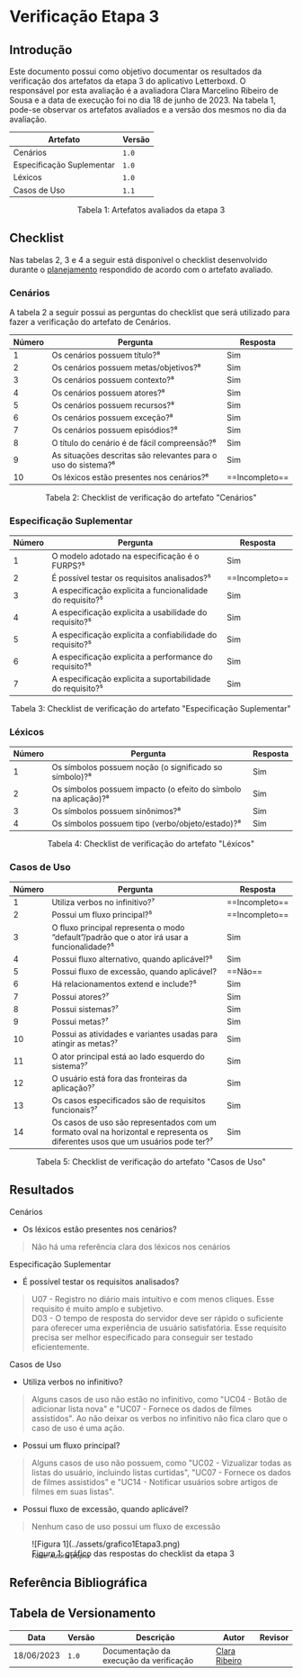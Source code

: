 # Verificação Etapa 3

## Introdução

Este documento possui como objetivo documentar os resultados da verificação dos artefatos da etapa 3 do aplicativo Letterboxd. O responsável por esta avaliação é a avaliadora Clara Marcelino Ribeiro de Sousa e a data de execução foi no dia 18 de junho de 2023. Na tabela 1, pode-se observar os artefatos avaliados e a versão dos mesmos no dia da avaliação.

| Artefato      | Versão                          |
| ----------- | ------------------------------------ |
| Cenários | `1.0`  |
| Especificação Suplementar | `1.0`  |
| Léxicos | `1.0`  |
| Casos de Uso | `1.1`  |
<div style="text-align: center">
  <p>Tabela 1: Artefatos avaliados da etapa 3</p> 
</div>

## Checklist

Nas tabelas 2, 3 e 4 a seguir está disponível o checklist desenvolvido durante o [planejamento](./planejamento.md) respondido de acordo com o artefato avaliado.

### Cenários
A tabela 2 a seguir possui as perguntas do checklist que será utilizado para fazer a verificação do artefato de Cenários.

| Número     | Pergunta | Resposta
| ----------- | ----------- |  ----------- |
| 1 | Os cenários possuem título?⁸ | Sim |
| 2 | Os cenários possuem metas/objetivos?⁸ | Sim |
| 3 | Os cenários possuem contexto?⁸ | Sim |
| 4 | Os cenários possuem atores?⁸ | Sim |
| 5 | Os cenários possuem recursos?⁸ | Sim |
| 6 | Os cenários possuem exceção?⁸ | Sim |
| 7 | Os cenários possuem episódios?⁸ | Sim |
| 8 | O título do cenário é de fácil compreensão?⁶ | Sim |
| 9 | As situações descritas são relevantes para o uso do sistema?⁶ | Sim |
| 10 | Os léxicos estão presentes nos cenários?⁶ | ==Incompleto== |

<div style="text-align: center">
<p>Tabela 2: Checklist de verificação do artefato "Cenários"</p>
</div>

### Especificação Suplementar

| Número     | Pergunta | Resposta
| ----------- | ----------- |  ----------- |
| 1 | O modelo adotado na especificação é o FURPS?⁵ | Sim |
| 2 | É possível testar os requisitos analisados?⁵ | ==Incompleto== |
| 3 | A especificação explicita a funcionalidade do requisito?⁵ | Sim |
| 4 | A especificação explicita a usabilidade do requisito?⁵ | Sim |
| 5 | A especificação explicita a confiabilidade do requisito?⁵ | Sim |
| 6 | A especificação explicita a performance do requisito?⁵ | Sim |
| 7 | A especificação explicita a suportabilidade do requisito?⁵ | Sim |

<div style="text-align: center">
<p>Tabela 3: Checklist de verificação do artefato "Especificação Suplementar"</p>
</div>

### Léxicos
| Número     | Pergunta | Resposta
| ----------- | ----------- | ----------- | 
| 1 | Os símbolos possuem noção (o significado so símbolo)?⁸ | Sim |
| 2 | Os símbolos possuem impacto (o efeito do símbolo na aplicação)?⁸ | Sim |
| 3 | Os símbolos possuem sinônimos?⁸ | Sim |
| 4 | Os símbolos possuem tipo (verbo/objeto/estado)?⁸ | Sim |
<div style="text-align: center">
<p>Tabela 4: Checklist de verificação do artefato "Léxicos"</p>
</div>

### Casos de Uso

| Número     | Pergunta | Resposta
| ----------- | ----------- | ----------- | 
| 1 | Utiliza verbos no infinitivo?⁷ | ==Incompleto== |
| 2 | Possui um fluxo principal?⁵ | ==Incompleto== |
| 3 | O fluxo principal representa o modo “default”/padrão que o ator irá usar a funcionalidade?⁵ | Sim |
| 4 | Possui fluxo alternativo, quando aplicável?⁵ | Sim |
| 5 | Possui fluxo de excessão, quando aplicável? | ==Não== |
| 6 | Há relacionamentos extend e include?⁵ | Sim |
| 7 | Possui atores?⁷ | Sim |
| 8 | Possui sistemas?⁷ | Sim |
| 9 | Possui metas?⁷ | Sim |
| 10 | Possui as atividades e variantes usadas para atingir as metas?⁷ | Sim |
| 11 | O ator principal está ao lado esquerdo do sistema?⁷ | Sim |
| 12 | O usuário está fora das fronteiras da aplicação?⁷ | Sim |
| 13 | Os casos especificados são de requisitos funcionais?⁷ | Sim |
| 14 | Os casos de uso são representados com um formato oval na horizontal e representa os diferentes usos que um usuários pode ter?⁷ | Sim |
<div style="text-align: center">
<p>Tabela 5: Checklist de verificação do artefato "Casos de Uso"</p>
</div>

## Resultados

Cenários

- Os léxicos estão presentes nos cenários?
> Não há uma referência clara dos léxicos nos cenários

Especificação Suplementar

- É possível testar os requisitos analisados?
> U07	- Registro no diário mais intuitivo e com menos cliques. Esse requisito é muito amplo e subjetivo.<br/>
> D03 - O tempo de resposta do servidor deve ser rápido o suficiente para oferecer uma experiência de usuário satisfatória. Esse requisito precisa ser melhor especificado para conseguir ser testado eficientemente.

Casos de Uso

- Utiliza verbos no infinitivo?
> Alguns casos de uso não estão no infinitivo, como "UC04 - Botão de adicionar lista nova" e "UC07 - Fornece os dados de filmes assistidos". Ao não deixar os verbos no infinitivo não fica claro que o caso de uso é uma ação.

- Possui um fluxo principal?
> Alguns casos de uso não possuem, como "UC02 - Vizualizar todas as listas do usuário, incluindo listas curtidas", "UC07 - Fornece os dados de filmes assistidos" e "UC14 - Notificar usuários sobre artigos de filmes em suas listas".

- Possui fluxo de excessão, quando aplicável?
> Nenhum caso de uso possui um fluxo de excessão

<figure markdown>
  ![Figura 1](../assets/grafico1Etapa3.png)
  <figcaption>Figura 1: gráfico das respostas do checklist da etapa 3</figcaption>
  <p style="margin-top: -10px; font-size: 10px">Fonte: Autoria própria</p>
</figure>

## Referência Bibliográfica

## Tabela de Versionamento

| Data | Versão | Descrição | Autor | Revisor |
| ---- | ------ | --------- | ----- | ------- |
| 18/06/2023 | `1.0`  | Documentação da execução da verificação | [Clara Ribeiro](https://github.com/clara-ribeiro) | |
